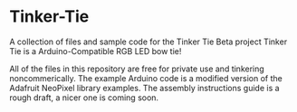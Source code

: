 # Tinker-Tie
A collection of files and sample code for the Tinker Tie Beta project
Tinker Tie is a Arduino-Compatible RGB LED bow tie!

All of the files in this repository are free for private use and tinkering noncommerically.
The example Arduino code is a modified version of the Adafruit NeoPixel library examples.
The assembly instructions guide is a rough draft, a nicer one is coming soon.
